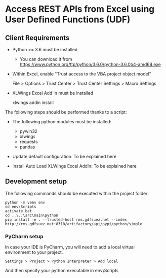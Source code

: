 # Access REST APIs from Excel using User Defined Functions (UDF)

## Client Requirements

- Python >= 3.6 must be installed

    - You can download it from https://www.python.org/ftp/python/3.6.0/python-3.6.0b4-amd64.exe

- Within Excel, enable "Trust access to the VBA project object model"

    File > Options > Trust Center > Trust Center Settings > Macro Settings

- XLWings Excel Add In must be installed

    xlwings addin install

The following steps should be performed thanks to a script:
- The following python modules must be installed:

    - pywin32
    - xlwings
    - requests
    - pandas

- Update default configuration: To be explained here
- Install Auto Load XLWings Excel AddIn: To be explained here

## Development setup

The following commands should be executed within the project folder:

    python -m venv env
    cd env\Scripts
    activate.bat
    cd ..\..\src\main\python
    pip install -e . --trusted-host rms.gdfsuez.net --index http://rms.gdfsuez.net:8310/artifactory/api/pypi/python/simple

### PyCharm setup

In case your IDE is PyCharm, you will need to add a local virtual environment to your project.

    Settings > Project > Python Interpreter > Add local

And then specify your python executable in env\Scripts
